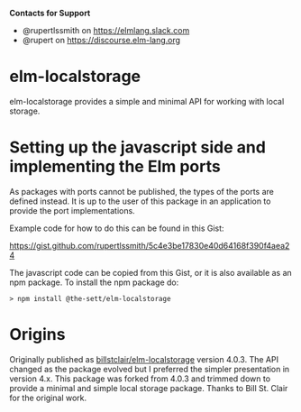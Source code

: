 **Contacts for Support**
- @rupertlssmith on https://elmlang.slack.com
- @rupert on https://discourse.elm-lang.org

# elm-localstorage

elm-localstorage provides a simple and minimal API for working with local storage.

# Setting up the javascript side and implementing the Elm ports

As packages with ports cannot be published, the types of the ports are defined
instead. It is up to the user of this package in an application to provide the
port implementations.

Example code for how to do this can be found in this Gist:

https://gist.github.com/rupertlssmith/5c4e3be17830e40d64168f390f4aea24

The javascript code can be copied from this Gist, or it is also available as an
npm package. To install the npm package do:

    > npm install @the-sett/elm-localstorage


# Origins

Originally published as [billstclair/elm-localstorage](http://package.elm-lang.org/packages/billstclair/elm-localstorage/latest)
version 4.0.3. The API changed as the package evolved but I preferred the simpler
presentation in version 4.x. This package was forked from 4.0.3 and trimmed down
to provide a minimal and simple local storage package. Thanks to Bill St. Clair
for the original work.
